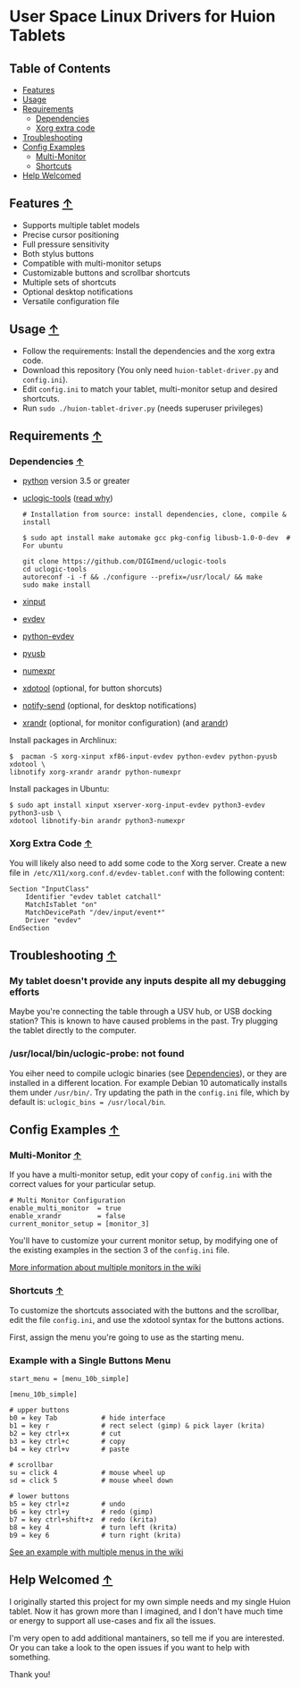 # User Space Linux Drivers for Huion Tablets


## Table of Contents

- [Features](#features-)
- [Usage](#usage-)
- [Requirements](#requirements-)
  - [Dependencies](#dependencies-)
  - [Xorg extra code](#xorg-extra-code-)
- [Troubleshooting](#troubleshooting-)
- [Config Examples](#config-examples-)
  - [Multi-Monitor](#multi-monitor-)
  - [Shortcuts](#shortcuts-)
- [Help Welcomed](#help-welcomed-)

## Features [↑](#table-of-contents "Back to TOC")

 * Supports multiple tablet models
 * Precise cursor positioning
 * Full pressure sensitivity
 * Both stylus buttons
 * Compatible with multi-monitor setups
 * Customizable buttons and scrollbar shortcuts
 * Multiple sets of shortcuts
 * Optional desktop notifications
 * Versatile configuration file


## Usage [↑](#table-of-contents "Back to TOC")

 * Follow the requirements: Install the dependencies and the xorg extra code.
 * Download this repository (You only need `huion-tablet-driver.py` and `config.ini`).
 * Edit `config.ini` to match your tablet, multi-monitor setup and desired shortcuts.
 * Run `sudo ./huion-tablet-driver.py` (needs superuser privileges)


## Requirements [↑](#table-of-contents "Back to TOC")

### Dependencies [↑](#table-of-contents "Back to TOC")

 * [python](https://www.python.org/) version 3.5 or greater
 * [uclogic-tools](https://github.com/DIGImend/uclogic-tools) ([read why][2])

    ```
    # Installation from source: install dependencies, clone, compile & install

    $ sudo apt install make automake gcc pkg-config libusb-1.0-0-dev  # For ubuntu

    git clone https://github.com/DIGImend/uclogic-tools
    cd uclogic-tools
    autoreconf -i -f && ./configure --prefix=/usr/local/ && make
    sudo make install
    ```

 * [xinput](https://wiki.archlinux.org/index.php/Xinput)
 * [evdev](https://wiki.gentoo.org/wiki/Evdev)
 * [python-evdev](https://github.com/gvalkov/python-evdev)
 * [pyusb](https://walac.github.io/pyusb/)
 * [numexpr](https://github.com/pydata/numexpr)
 * [xdotool][7] (optional, for button shorcuts)
 * [notify-send][8] (optional, for desktop notifications)
 * [xrandr][9] (optional, for monitor configuration) (and [arandr][10])

[2]: https://github.com/benthor/HuionKamvasGT191LinuxDriver/issues/1#issuecomment-351207116
[7]: http://www.semicomplete.com/projects/xdotool/
[8]: https://wiki.archlinux.org/index.php/Desktop_notifications
[9]: https://wiki.archlinux.org/index.php/xrandr
[10]: https://christian.amsuess.com/tools/arandr/


Install packages in Archlinux:

```
$  pacman -S xorg-xinput xf86-input-evdev python-evdev python-pyusb xdotool \
libnotify xorg-xrandr arandr python-numexpr
```

Install packages in Ubuntu:
```
$ sudo apt install xinput xserver-xorg-input-evdev python3-evdev python3-usb \
xdotool libnotify-bin arandr python3-numexpr
```

### Xorg Extra Code [↑](#table-of-contents "Back to TOC")

You will likely also need to add some code to the Xorg server.
Create a new file in` /etc/X11/xorg.conf.d/evdev-tablet.conf` with the following content:

```
Section "InputClass"
	Identifier "evdev tablet catchall"
	MatchIsTablet "on"
	MatchDevicePath "/dev/input/event*"
	Driver "evdev"
EndSection
```

## Troubleshooting [↑](#table-of-contents "Back to TOC")

### My tablet doesn't provide any inputs despite all my debugging efforts

Maybe you're connecting the table through a USV hub, or USB docking station? This is known to have caused problems in the past. Try plugging the tablet directly to the computer.

### /usr/local/bin/uclogic-probe: not found

You eiher need to compile uclogic binaries (see [Dependencies](#dependencies-)), or they are installed in a different location. For example Debian 10 automatically installs them under `/usr/bin/`. Try updating the path in the `config.ini` file, which by default is: `uclogic_bins = /usr/local/bin`.


## Config Examples [↑](#table-of-contents "Back to TOC")

### Multi-Monitor [↑](#table-of-contents "Back to TOC")

If you have a multi-monitor setup, edit your copy of `config.ini`
with the correct values for your particular setup.

```
# Multi Monitor Configuration
enable_multi_monitor  = true
enable_xrandr         = false
current_monitor_setup = [monitor_3]
```

You'll have to customize your current monitor setup, by modifying one of the
existing examples in the section 3 of the `config.ini` file.

[More information about multiple monitors in the wiki](https://github.com/joseluis/huion-linux-drivers/wiki/Multi-Monitor)


### Shortcuts [↑](#table-of-contents "Back to TOC")

To customize the shortcuts associated with the buttons and the scrollbar,
edit the file `config.ini`, and use the xdotool syntax for the buttons actions.

First, assign the menu you're going to use as the starting menu.

### Example with a Single Buttons Menu

```
start_menu = [menu_10b_simple]

[menu_10b_simple]

# upper buttons
b0 = key Tab           # hide interface
b1 = key r             # rect select (gimp) & pick layer (krita)
b2 = key ctrl+x        # cut
b3 = key ctrl+c        # copy
b4 = key ctrl+v        # paste

# scrollbar
su = click 4           # mouse wheel up
sd = click 5           # mouse wheel down

# lower buttons
b5 = key ctrl+z        # undo
b6 = key ctrl+y        # redo (gimp)
b7 = key ctrl+shift+z  # redo (krita)
b8 = key 4             # turn left (krita)
b9 = key 6             # turn right (krita)
```

[See an example with multiple menus in the wiki](https://github.com/joseluis/huion-linux-drivers/wiki/Buttons-Shortcuts#12-example-with-multiple-menus)


## Help Welcomed [↑](#table-of-contents "Back to TOC")

I originally started this project for my own simple needs and my single Huion tablet.
Now it has grown more than I imagined, and I don't have much time or energy to support all use-cases and fix all the issues.

I'm very open to add additional mantainers, so tell me if you are interested.
Or you can take a look to the open issues if you want to help with something.

Thank you!
